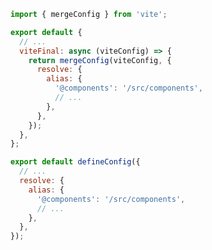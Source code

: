 ```js filename=".storybook/main.js" renderer="common" tabTitle="Before"
import { mergeConfig } from 'vite';

export default {
  // ...
  viteFinal: async (viteConfig) => {
    return mergeConfig(viteConfig, {
      resolve: {
        alias: {
          '@components': '/src/components',
          // ...
        },
      },
    });
  },
};
```

```js filename="vitest.config.ts" renderer="common" tabTitle="After"
export default defineConfig({
  // ...
  resolve: {
    alias: {
      '@components': '/src/components',
      // ...
    },
  },
});
```
